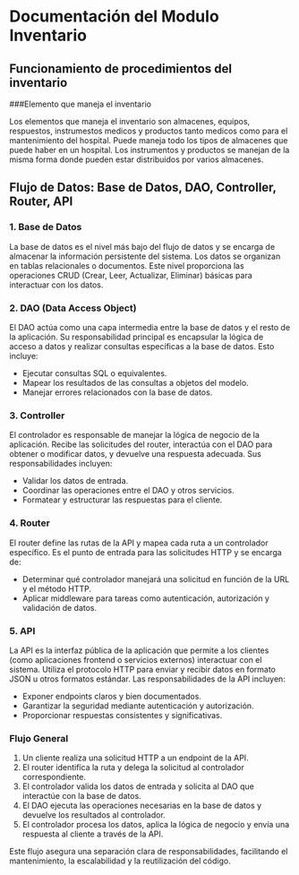# Documentación del Modulo Inventario

## Funcionamiento de procedimientos del inventario

###Elemento que maneja el inventario

Los elementos que maneja el inventario son almacenes, equipos, respuestos, instrumestos medicos y productos tanto medicos como para el mantenimiento del hospital.
Puede maneja todo los tipos de almacenes que puede haber en un hospital.
Los instrumentos y productos se manejan de la misma forma donde pueden estar distribuidos por varios almacenes.




## Flujo de Datos: Base de Datos, DAO, Controller, Router, API

### 1. Base de Datos
La base de datos es el nivel más bajo del flujo de datos y se encarga de almacenar la información persistente del sistema. Los datos se organizan en tablas relacionales o documentos. Este nivel proporciona las operaciones CRUD (Crear, Leer, Actualizar, Eliminar) básicas para interactuar con los datos.

### 2. DAO (Data Access Object)
El DAO actúa como una capa intermedia entre la base de datos y el resto de la aplicación. Su responsabilidad principal es encapsular la lógica de acceso a datos y realizar consultas específicas a la base de datos. Esto incluye:
- Ejecutar consultas SQL o equivalentes.
- Mapear los resultados de las consultas a objetos del modelo.
- Manejar errores relacionados con la base de datos.

### 3. Controller
El controlador es responsable de manejar la lógica de negocio de la aplicación. Recibe las solicitudes del router, interactúa con el DAO para obtener o modificar datos, y devuelve una respuesta adecuada. Sus responsabilidades incluyen:
- Validar los datos de entrada.
- Coordinar las operaciones entre el DAO y otros servicios.
- Formatear y estructurar las respuestas para el cliente.

### 4. Router
El router define las rutas de la API y mapea cada ruta a un controlador específico. Es el punto de entrada para las solicitudes HTTP y se encarga de:
- Determinar qué controlador manejará una solicitud en función de la URL y el método HTTP.
- Aplicar middleware para tareas como autenticación, autorización y validación de datos.

### 5. API
La API es la interfaz pública de la aplicación que permite a los clientes (como aplicaciones frontend o servicios externos) interactuar con el sistema. Utiliza el protocolo HTTP para enviar y recibir datos en formato JSON u otros formatos estándar. Las responsabilidades de la API incluyen:
- Exponer endpoints claros y bien documentados.
- Garantizar la seguridad mediante autenticación y autorización.
- Proporcionar respuestas consistentes y significativas.

### Flujo General
1. Un cliente realiza una solicitud HTTP a un endpoint de la API.
2. El router identifica la ruta y delega la solicitud al controlador correspondiente.
3. El controlador valida los datos de entrada y solicita al DAO que interactúe con la base de datos.
4. El DAO ejecuta las operaciones necesarias en la base de datos y devuelve los resultados al controlador.
5. El controlador procesa los datos, aplica la lógica de negocio y envía una respuesta al cliente a través de la API.

Este flujo asegura una separación clara de responsabilidades, facilitando el mantenimiento, la escalabilidad y la reutilización del código.